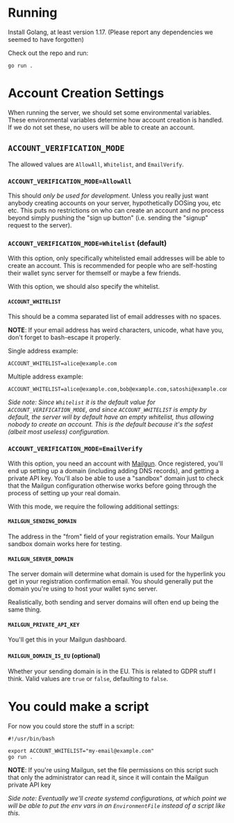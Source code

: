 # Running

Install Golang, at least version 1.17. (Please report any dependencies we seemed to have forgotten)

Check out the repo and run:

```
go run .
```

# Account Creation Settings

When running the server, we should set some environmental variables. These environmental variables determine how account creation is handled. If we do not set these, no users will be able to create an account.

## `ACCOUNT_VERIFICATION_MODE`

The allowed values are `AllowAll`, `Whitelist`, and `EmailVerify`.

### `ACCOUNT_VERIFICATION_MODE=AllowAll`

This should _only be used for development_. Unless you really just want anybody creating accounts on your server, hypothetically DOSing you, etc etc. This puts no restrictions on who can create an account and no process beyond simply pushing the "sign up button" (i.e. sending the "signup" request to the server).

### `ACCOUNT_VERIFICATION_MODE=Whitelist` (default)

With this option, only specifically whitelisted email addresses will be able to create an account. This is recommended for people who are self-hosting their wallet sync server for themself or maybe a few friends.

With this option, we should also specify the whitelist.

#### `ACCOUNT_WHITELIST`

This should be a comma separated list of email addresses with no spaces.

**NOTE**: If your email address has weird characters, unicode, what have you, don't forget to bash-escape it properly.

Single address example:

```
ACCOUNT_WHITELIST=alice@example.com
```

Multiple address example:

```
ACCOUNT_WHITELIST=alice@example.com,bob@example.com,satoshi@example.com
```

_Side note: Since `Whitelist` it is the default value for `ACCOUNT_VERIFICATION_MODE`, and since `ACCOUNT_WHITELIST` is empty by default, the server will by default have an empty whitelist, thus allowing nobody to create an account. This is the default because it's the safest (albeit most useless) configuration._

### `ACCOUNT_VERIFICATION_MODE=EmailVerify`

With this option, you need an account with [Mailgun](mailgun.com). Once registered, you'll end up setting up a domain (including adding DNS records), and getting a private API key. You'll also be able to use a "sandbox" domain just to check that the Mailgun configuration otherwise works before going through the process of setting up your real domain.

With this mode, we require the following additional settings:

#### `MAILGUN_SENDING_DOMAIN`

The address in the "from" field of your registration emails. Your Mailgun sandbox domain works here for testing.

#### `MAILGUN_SERVER_DOMAIN`

The server domain will determine what domain is used for the hyperlink you get in your registration confirmation email. You should generally put the domain you're using to host your wallet sync server.

Realistically, both sending and server domains will often end up being the same thing.

#### `MAILGUN_PRIVATE_API_KEY`

You'll get this in your Mailgun dashboard.

#### `MAILGUN_DOMAIN_IS_EU` (optional)

Whether your sending domain is in the EU. This is related to GDPR stuff I think. Valid values are `true` or `false`, defaulting to `false`.

# You could make a script

For now you could store the stuff in a script:

```
#!/usr/bin/bash

export ACCOUNT_WHITELIST="my-email@example.com"
go run .
```

**NOTE**: If you're using Mailgun, set the file permissions on this script such that only the administrator can read it, since it will contain the Mailgun private API key

_Side note: Eventually we'll create systemd configurations, at which point we will be able to put the env vars in an `EnvironmentFile` instead of a script like this._
